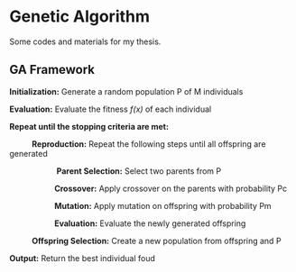 # Genetic Algorithm

Some codes and materials for my thesis.

## GA Framework

**Initialization:**  Generate a random population P of M individuals

**Evaluation:** Evaluate the fitness *f(x)* of each individual

**Repeat until the stopping criteria are met:**

&#8194; &#8194; &#8194; &#8194;**Reproduction:** Repeat the following steps until all offspring are generated

 &#8194; &#8194; &#8194; &#8194;&#8194; &#8194; &#8194; &#8194; **Parent Selection:** Select two parents from P

 &#8194; &#8194; &#8194; &#8194;&#8194; &#8194; &#8194; &#8194;**Crossover:** Apply crossover on the parents with probability Pc

 &#8194; &#8194; &#8194; &#8194;&#8194; &#8194; &#8194; &#8194;**Mutation:** Apply mutation on offspring with probability Pm

 &#8194; &#8194; &#8194; &#8194;&#8194; &#8194; &#8194; &#8194;**Evaluation:** Evaluate the newly generated offspring

&#8194; &#8194; &#8194; &#8194;**Offspring Selection:** Create a new population from offspring and P

**Output:** Return the best individual foud